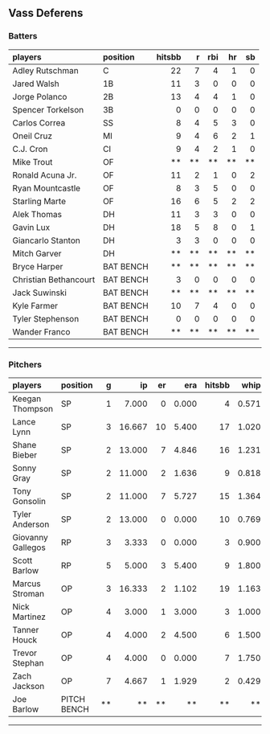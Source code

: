 ## Vass Deferens

### Batters

 
|players               |position  | hitsbb|  r| rbi| hr| sb| 
|:---------------------|:---------|------:|--:|---:|--:|--:| 
|Adley Rutschman       |C         |     22|  7|   4|  1|  0| 
|Jared Walsh           |1B        |     11|  3|   0|  0|  0| 
|Jorge Polanco         |2B        |     13|  4|   4|  1|  0| 
|Spencer Torkelson     |3B        |      0|  0|   0|  0|  0| 
|Carlos Correa         |SS        |      8|  4|   5|  3|  0| 
|Oneil Cruz            |MI        |      9|  4|   6|  2|  1| 
|C.J. Cron             |CI        |      9|  4|   2|  1|  0| 
|Mike Trout            |OF        |     **| **|  **| **| **| 
|Ronald Acuna Jr.      |OF        |     11|  2|   1|  0|  2| 
|Ryan Mountcastle      |OF        |      8|  3|   5|  0|  0| 
|Starling Marte        |OF        |     16|  6|   5|  2|  2| 
|Alek Thomas           |DH        |     11|  3|   3|  0|  0| 
|Gavin Lux             |DH        |     18|  5|   8|  0|  1| 
|Giancarlo Stanton     |DH        |      3|  3|   0|  0|  0| 
|Mitch Garver          |DH        |     **| **|  **| **| **| 
|Bryce Harper          |BAT BENCH |     **| **|  **| **| **| 
|Christian Bethancourt |BAT BENCH |      3|  0|   0|  0|  0| 
|Jack Suwinski         |BAT BENCH |     **| **|  **| **| **| 
|Kyle Farmer           |BAT BENCH |     10|  7|   4|  0|  0| 
|Tyler Stephenson      |BAT BENCH |      0|  0|   0|  0|  0| 
|Wander Franco         |BAT BENCH |     **| **|  **| **| **| 


* * *

### Pitchers

 
|players           |position    |  g|     ip| er|   era| hitsbb|  whip| so|  w| sv| 
|:-----------------|:-----------|--:|------:|--:|-----:|------:|-----:|--:|--:|--:| 
|Keegan Thompson   |SP          |  1|  7.000|  0| 0.000|      4| 0.571|  7|  1|  0| 
|Lance Lynn        |SP          |  3| 16.667| 10| 5.400|     17| 1.020| 20|  0|  0| 
|Shane Bieber      |SP          |  2| 13.000|  7| 4.846|     16| 1.231| 12|  1|  0| 
|Sonny Gray        |SP          |  2| 11.000|  2| 1.636|      9| 0.818| 12|  2|  0| 
|Tony Gonsolin     |SP          |  2| 11.000|  7| 5.727|     15| 1.364| 10|  1|  0| 
|Tyler Anderson    |SP          |  2| 13.000|  0| 0.000|     10| 0.769| 10|  1|  0| 
|Giovanny Gallegos |RP          |  3|  3.333|  0| 0.000|      3| 0.900|  3|  0|  0| 
|Scott Barlow      |RP          |  5|  5.000|  3| 5.400|      9| 1.800|  3|  1|  0| 
|Marcus Stroman    |OP          |  3| 16.333|  2| 1.102|     19| 1.163| 14|  1|  0| 
|Nick Martinez     |OP          |  4|  3.000|  1| 3.000|      3| 1.000|  1|  0|  1| 
|Tanner Houck      |OP          |  4|  4.000|  2| 4.500|      6| 1.500|  2|  0|  0| 
|Trevor Stephan    |OP          |  4|  4.000|  0| 0.000|      7| 1.750|  8|  1|  0| 
|Zach Jackson      |OP          |  7|  4.667|  1| 1.929|      2| 0.429|  6|  0|  1| 
|Joe Barlow        |PITCH BENCH | **|     **| **|    **|     **|    **| **| **| **| 


* * *


